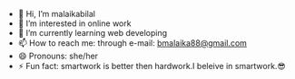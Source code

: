- 👋 Hi, I’m malaikabilal
- 👀 I’m interested in online work
- 🌱 I’m currently learning web developing
- 📫 How to reach me: through e-mail: bmalaika88@gmail.com
- 😄 Pronouns: she/her
- ⚡ Fun fact: smartwork is better then hardwork.I beleive in smartwork.😎

<!---
malaikabilall/malaikabilall is a ✨ special ✨ repository because its `README.md` (this file) appears on your GitHub profile.
You can click the Preview link to take a look at your changes.
--->
